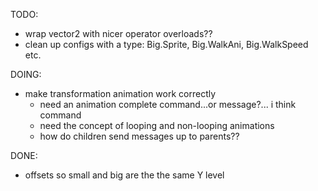 ﻿
TODO:
- wrap vector2 with nicer operator overloads??
- clean up configs with a type: Big.Sprite, Big.WalkAni, Big.WalkSpeed etc.

DOING:
- make transformation animation work correctly
	- need an animation complete command...or message?... i think command
	- need the concept of looping and non-looping animations
	- how do children send messages up to parents??

DONE:
- offsets so small and big are the the same Y level
